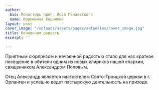 ```yaml
---
author:
  bio: Монастырь преп. Иова Почаевского
  name: Иеромонах Корнилий
layout: post
cover_image: "/uploads/assets/pages/aktuelles/cover_image.jpg"
title: Нечаянная радость
excerpt: ''

---
```

Приятным сюрпризом и нечаянной радостью стало для нас краткое посещение в обители одним из новых клириков нашей епархии, священником Александром Поповым.

Отец Александр является настоятелем Свято-Троицкой церкви в г. Эрланген и успешно ведет пастырскую деятельность на приходе.